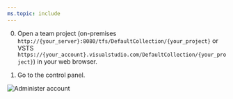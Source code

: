 ```yaml
---
ms.topic: include
---
```


0. Open a team project (on-premises ```http://{your_server}:8080/tfs/DefaultCollection/{your_project}``` or VSTS ```https://{your_account}.visualstudio.com/DefaultCollection/{your_project}```) in your web browser.

0. Go to the control panel.

 ![Administer account](_img/control-panel-launch-icon.png)